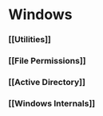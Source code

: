 # Windows
### [[Utilities]]
### [[File Permissions]]
### [[Active Directory]]
### [[Windows Internals]]